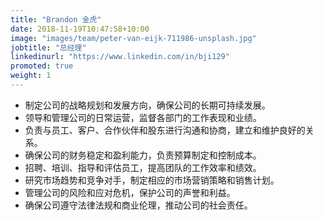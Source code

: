 ```yaml
---
title: "Brandon 金虎"
date: 2018-11-19T10:47:58+10:00
image: "images/team/peter-van-eijk-711986-unsplash.jpg"
jobtitle: "总经理"
linkedinurl: "https://www.linkedin.com/in/bji129"
promoted: true
weight: 1
---
```


- 制定公司的战略规划和发展方向，确保公司的长期可持续发展。
- 领导和管理公司的日常运营，监督各部门的工作表现和业绩。
- 负责与员工、客户、合作伙伴和股东进行沟通和协商，建立和维护良好的关系。
- 确保公司的财务稳定和盈利能力，负责预算制定和控制成本。
- 招聘、培训、指导和评估员工，提高团队的工作效率和绩效。
- 研究市场趋势和竞争对手，制定相应的市场营销策略和销售计划。
- 管理公司的风险和应对危机，保护公司的声誉和利益。
- 确保公司遵守法律法规和商业伦理，推动公司的社会责任。